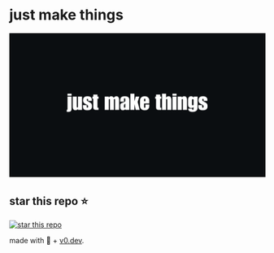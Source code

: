 # just make things

![just make things](public/images/justmakethings.png)

## star this repo ⭐️

[![star this repo](https://api.star-history.com/svg?repos=abdibrokhim/justmakethings&type=Date)](https://star-history.com/#abdibrokhim/justmakethings&Date)

made with 💚 + [v0.dev](https://v0.dev).